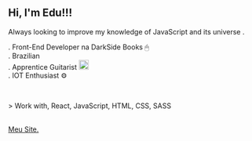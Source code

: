 <h2>Hi, I'm Edu!!! </h2>
<p>Always looking to improve my knowledge of JavaScript and its universe .</p>
<p>
  . Front-End Developer na DarkSide Books 🖱
  <br>
  . Brazilian
  <br>
  . Apprentice Guitarist  <img src="https://emojipedia-us.s3.dualstack.us-west-1.amazonaws.com/thumbs/160/apple/271/guitar_1f3b8.png" srcset="https://emojipedia-us.s3.dualstack.us-west-1.amazonaws.com/thumbs/320/apple/271/guitar_1f3b8.png 2x" alt="Guitar on Apple iOS 14.2" width="20" height="20">
  <br>
  . IOT Enthusiast ⚙️
</p>
<br>
<p>
  > Work with, React, JavaScript, HTML, CSS, SASS
</p>
<br>
<a href="https://eduardonk9999.github.io/mypagdeapresentacao/" target="_blank">Meu Site.</a>
